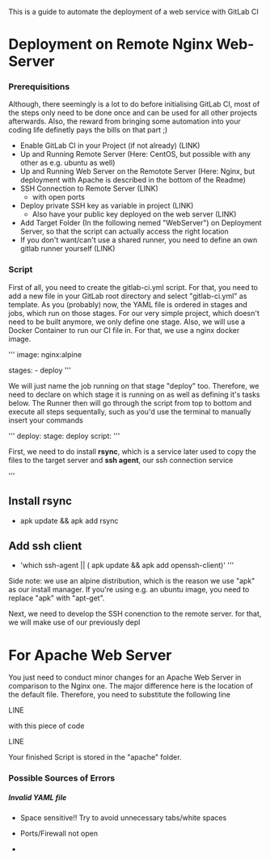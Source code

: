 This is a guide to automate the deployment of a web service with GitLab CI

# Deployment on Remote Nginx Web-Server 

### Prerequisitions 

Although, there seemingly is a lot to do before initialising GitLab CI, most of the steps only need to be done once and can be used for all other projects afterwards. Also, the reward from bringing some automation into your coding life definetly pays the bills on that part ;)

- Enable GitLab CI in your Project (if not already) (LINK)
- Up and Running Remote Server (Here: CentOS, but possible with any other as e.g. ubuntu as well)
- Up and Running Web Server on the Remotote Server (Here: Nginx, but deployment with Apache is described in the bottom of the Readme) 
- SSH Connection to Remote Server (LINK)
    - with open ports
- Deploy private SSH key as variable in project (LINK)
    - Also have your public key deployed on the web server (LINK)
- Add Target Folder (In the following nemed "WebServer") on Deployment Server, so that the script can actually access the right location
- If you don't want/can't use a shared runner, you need to define an own gitlab runner yourself (LINK)

### Script 

First of all, you need to create the gitlab-ci.yml script. For that, you need to add a new file in your GitLab root directory and select "gitlab-ci.yml" as template. As you (probably) now, the YAML file is ordered in stages and jobs, which run on those stages. For our very simple project, which doesn't need to be built anymore, we only define one stage. Also, we will use a Docker Container to run our CI file in. For that, we use a nginx docker image.

'''
image: nginx:alpine

stages: 
    - deploy
'''

We will just name the job running on that stage "deploy" too. Therefore, we need to declare on which stage it is running on as well as defining it's tasks below. The Runner then will go through the script from top to bottom and execute all steps sequentally, such as you'd use the terminal to manually insert your commands

'''
deploy: 
    stage: deploy
    script: 
'''

First, we need to do install **rsync**, which is a service later used to copy the files to the target server and **ssh agent**, our ssh connection service

'''
 ## Install rsync
  - apk update && apk add rsync

  ## Add ssh client
  - 'which ssh-agent || ( apk update && apk add openssh-client)'
'''

Side note: we use an alpine distribution, which is the reason we use "apk" as our install manager. If you're using e.g. an ubuntu image, you need to replace "apk" with "apt-get".

Next, we need to develop the SSH conenction to the remote server. for that, we will make use of our previously depl

# For Apache Web Server 

You just need to conduct minor changes for an Apache Web Server in comparison to the Nginx one. The major difference here is the location of the default file. Therefore, you need to substitute the following line

LINE

with this piece of code

LINE

Your finished Script is stored in the "apache" folder. 

### Possible Sources of Errors 

##### Invalid YAML file
- Space sensitive!! Try to avoid unnecessary tabs/white spaces


- Ports/Firewall not open
-



